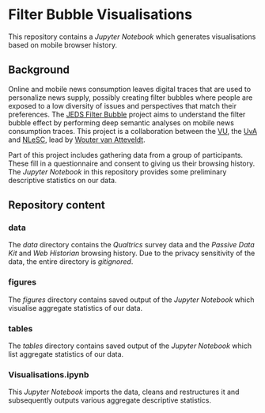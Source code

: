 # Filter Bubble Visualisations

This repository contains a _Jupyter Notebook_ which generates visualisations based on mobile browser history.

## Background

Online and mobile news consumption leaves digital traces that are used to personalize news supply, possibly creating filter bubbles where people are exposed to a low diversity of issues and perspectives that match their preferences. The [JEDS Filter Bubble](http://ccs.amsterdam/projects/jeds/) project aims to understand the filter bubble effect by performing deep semantic analyses on mobile news consumption traces. This project is a collaboration between the [VU](https://www.vu.nl/nl/index.aspx), the [UvA](http://www.uva.nl/) and [NLeSC](https://www.esciencecenter.nl/), lead by [Wouter van Atteveldt](http://vanatteveldt.com/).

Part of this project includes gathering data from a group of participants. These fill in a questionnaire and consent to giving us their browsing history. The _Jupyter Notebook_ in this repository provides some preliminary descriptive statistics on our data.

## Repository content

### data

The _data_ directory contains the _Qualtrics_ survey data and the _Passive Data Kit_ and _Web Historian_ browsing history. Due to the privacy sensitivity of the data, the entire directory is _gitignored_.

### figures

The _figures_ directory contains saved output of the _Jupyter Notebook_ which visualise aggregate statistics of our data.

### tables

The _tables_ directory contains saved output of the _Jupyter Notebook_ which list aggregate statistics of our data.

### Visualisations.ipynb

This _Jupyter Notebook_ imports the data, cleans and restructures it and subsequently outputs various aggregate descriptive statistics.